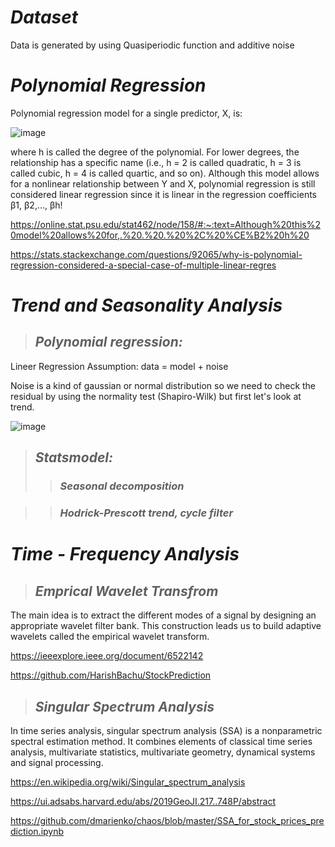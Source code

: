 # *Dataset*
Data is generated by using Quasiperiodic function and additive noise 

# *Polynomial Regression*

Polynomial regression model for a single predictor, X, is:

![image](https://user-images.githubusercontent.com/29160749/195036041-6bd8b748-d6be-4988-8f42-432323651cec.png)


where h is called the degree of the polynomial. For lower degrees, the relationship has a specific name (i.e., h = 2 is called quadratic, h = 3 is called cubic, h = 4 is called quartic, and so on). Although this model allows for a nonlinear relationship between Y and X, polynomial regression is still considered linear regression since it is linear in the regression coefficients β1, β2,..., βh!

https://online.stat.psu.edu/stat462/node/158/#:~:text=Although%20this%20model%20allows%20for,.%20.%20.%20%2C%20%CE%B2%20h%20

https://stats.stackexchange.com/questions/92065/why-is-polynomial-regression-considered-a-special-case-of-multiple-linear-regres

# *Trend and Seasonality Analysis*
> ## *Polynomial regression:*

Lineer Regression Assumption:
data = model + noise

Noise is a kind of gaussian or normal distribution so we need to check the residual by using the normality test (Shapiro-Wilk) but first let's look at trend.

![image](https://user-images.githubusercontent.com/29160749/195036200-59dd575f-599d-47f9-a4d6-6c351981dcc6.png)

> ## *Statsmodel:*
>> ### *Seasonal decomposition*

>> ### *Hodrick-Prescott trend, cycle filter*

# *Time - Frequency Analysis*
> ## *Emprical Wavelet Transfrom*

The main idea is to extract the different modes of a signal by designing an appropriate wavelet filter bank. This construction leads us to build adaptive wavelets called the empirical wavelet transform.

https://ieeexplore.ieee.org/document/6522142

https://github.com/HarishBachu/StockPrediction

> ## *Singular Spectrum Analysis*

In time series analysis, singular spectrum analysis (SSA) is a nonparametric spectral estimation method. It combines elements of classical time series analysis, multivariate statistics, multivariate geometry, dynamical systems and signal processing.

https://en.wikipedia.org/wiki/Singular_spectrum_analysis

https://ui.adsabs.harvard.edu/abs/2019GeoJI.217..748P/abstract

https://github.com/dmarienko/chaos/blob/master/SSA_for_stock_prices_prediction.ipynb
